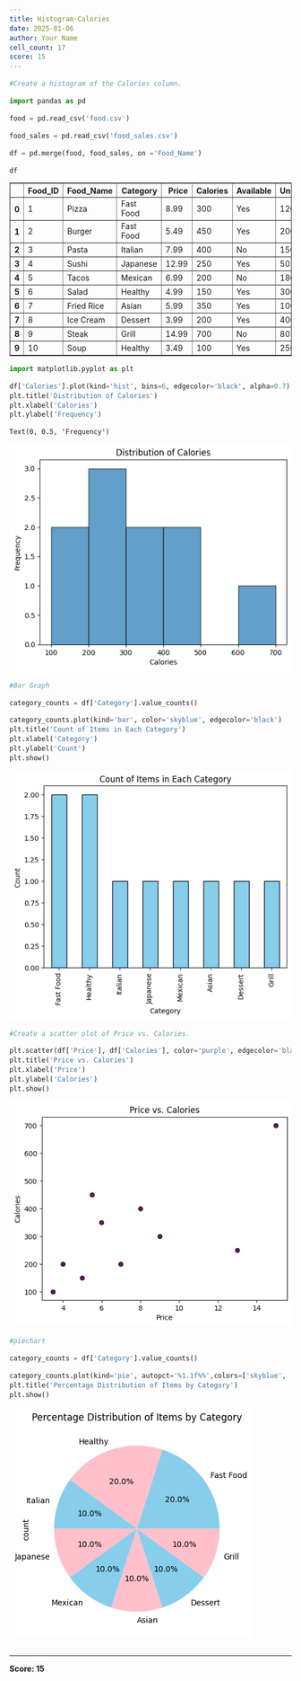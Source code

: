 ```yaml
---
title: Histogram-Calories
date: 2025-01-06
author: Your Name
cell_count: 17
score: 15
---
```


```python
#Create a histogram of the Calories column.
```


```python
import pandas as pd
```


```python
food = pd.read_csv('food.csv')
```


```python
food_sales = pd.read_csv('food_sales.csv')
```


```python
df = pd.merge(food, food_sales, on ='Food_Name')
```


```python
df
```




<div>
<style scoped>
    .dataframe tbody tr th:only-of-type {
        vertical-align: middle;
    }

    .dataframe tbody tr th {
        vertical-align: top;
    }

    .dataframe thead th {
        text-align: right;
    }
</style>
<table border="1" class="dataframe">
  <thead>
    <tr style="text-align: right;">
      <th></th>
      <th>Food_ID</th>
      <th>Food_Name</th>
      <th>Category</th>
      <th>Price</th>
      <th>Calories</th>
      <th>Available</th>
      <th>Units_Sold</th>
    </tr>
  </thead>
  <tbody>
    <tr>
      <th>0</th>
      <td>1</td>
      <td>Pizza</td>
      <td>Fast Food</td>
      <td>8.99</td>
      <td>300</td>
      <td>Yes</td>
      <td>120</td>
    </tr>
    <tr>
      <th>1</th>
      <td>2</td>
      <td>Burger</td>
      <td>Fast Food</td>
      <td>5.49</td>
      <td>450</td>
      <td>Yes</td>
      <td>200</td>
    </tr>
    <tr>
      <th>2</th>
      <td>3</td>
      <td>Pasta</td>
      <td>Italian</td>
      <td>7.99</td>
      <td>400</td>
      <td>No</td>
      <td>150</td>
    </tr>
    <tr>
      <th>3</th>
      <td>4</td>
      <td>Sushi</td>
      <td>Japanese</td>
      <td>12.99</td>
      <td>250</td>
      <td>Yes</td>
      <td>50</td>
    </tr>
    <tr>
      <th>4</th>
      <td>5</td>
      <td>Tacos</td>
      <td>Mexican</td>
      <td>6.99</td>
      <td>200</td>
      <td>No</td>
      <td>180</td>
    </tr>
    <tr>
      <th>5</th>
      <td>6</td>
      <td>Salad</td>
      <td>Healthy</td>
      <td>4.99</td>
      <td>150</td>
      <td>Yes</td>
      <td>300</td>
    </tr>
    <tr>
      <th>6</th>
      <td>7</td>
      <td>Fried Rice</td>
      <td>Asian</td>
      <td>5.99</td>
      <td>350</td>
      <td>Yes</td>
      <td>100</td>
    </tr>
    <tr>
      <th>7</th>
      <td>8</td>
      <td>Ice Cream</td>
      <td>Dessert</td>
      <td>3.99</td>
      <td>200</td>
      <td>Yes</td>
      <td>400</td>
    </tr>
    <tr>
      <th>8</th>
      <td>9</td>
      <td>Steak</td>
      <td>Grill</td>
      <td>14.99</td>
      <td>700</td>
      <td>No</td>
      <td>80</td>
    </tr>
    <tr>
      <th>9</th>
      <td>10</td>
      <td>Soup</td>
      <td>Healthy</td>
      <td>3.49</td>
      <td>100</td>
      <td>Yes</td>
      <td>250</td>
    </tr>
  </tbody>
</table>
</div>




```python
import matplotlib.pyplot as plt
```


```python
df['Calories'].plot(kind='hist', bins=6, edgecolor='black', alpha=0.7)
plt.title('Distribution of Calories')
plt.xlabel('Calories')
plt.ylabel('Frequency')
```




    Text(0, 0.5, 'Frequency')




    
![png](histogram-calories_files/histogram-calories_7_1.png)
    



```python
#Bar Graph
```


```python
category_counts = df['Category'].value_counts()
```


```python
category_counts.plot(kind='bar', color='skyblue', edgecolor='black')
plt.title('Count of Items in Each Category')
plt.xlabel('Category')
plt.ylabel('Count')
plt.show()

```


    
![png](histogram-calories_files/histogram-calories_10_0.png)
    



```python
#Create a scatter plot of Price vs. Calories.
```


```python
plt.scatter(df['Price'], df['Calories'], color='purple', edgecolor='black')
plt.title('Price vs. Calories')
plt.xlabel('Price')
plt.ylabel('Calories')
plt.show()
```


    
![png](histogram-calories_files/histogram-calories_12_0.png)
    



```python
#piechart
```


```python
category_counts = df['Category'].value_counts()
```


```python
category_counts.plot(kind='pie', autopct='%1.1f%%',colors=['skyblue', 'pink'])
plt.title('Percentage Distribution of Items by Category')
plt.show()
```


    
![png](histogram-calories_files/histogram-calories_15_0.png)
    



```python

```


---
**Score: 15**
